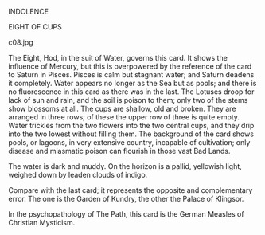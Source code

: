 INDOLENCE

EIGHT OF CUPS

c08.jpg

The Eight, Hod, in the suit of Water, governs this card. It shows the influence of Mercury, but this is overpowered by the reference of the card to Saturn in Pisces. Pisces is calm but stagnant water; and Saturn deadens it completely. Water appears no longer as the Sea but as pools; and there is no fluorescence in this card as there was in the last. The Lotuses droop for lack of sun and rain, and the soil is poison to them; only two of the stems show blossoms at all. The cups are shallow, old and broken. They are arranged in three rows; of these the upper row of three is quite empty. Water trickles from the two flowers into the two central cups, and they drip into the two lowest without filling them. The background of the card shows pools, or lagoons, in very extensive country, incapable of cultivation; only disease and miasmatic poison can flourish in those vast Bad Lands.

The water is dark and muddy. On the horizon is a pallid, yellowish light, weighed down by leaden clouds of indigo.

Compare with the last card; it represents the opposite and complementary error. The one is the Garden of Kundry, the other the Palace of Klingsor.

In the psychopathology of The Path, this card is the German Measles of Christian Mysticism.
